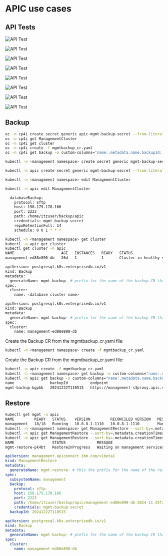 # APIC use cases

## API Tests

![API Test](../images/api_atm-test0.png "API Test")

![API Test](../images/api_atm-test01.png "API Test")

![API Test](../images/api_atm-test02.png "API Test")

![API Test](../images/api_atm-test1.png "API Test")

![API Test](../images/api_atm-test2.png "API Test")

![API Test](../images/api_atm-test3.png "API Test")

![API Test](../images/api_atm-test4.png "API Test")

![API Test](../images/api_atm-test5.png "API Test")

## Backup

``` bash
oc -n cp4i create secret generic apic-mgmt-backup-secret --from-literal=username='foo' --from-literal=password='123'
oc -n cp4i get ManagementCluster
oc -n cp4i get cluster
oc -n cp4i create -f mgmtbackup_cr.yaml
oc -n cp4i get backup -o custom-columns="name:.metadata.name,backupId:.status.backupId,endpoint:.status.endpointURL,path:.status.destinationPath,servername:.status.serverName,status:.status.phase"
```

``` bash
kubectl -n <management namespace> create secret generic mgmt-backup-secret --from-literal=username='<username>' --from-file=ssh-privatekey='<privatekeyfile>' [--from-literal=password='<privatekey_passphrase>']
```

``` bash
kubectl -n apic create secret generic mgmt-backup-secret --from-literal=username='itzuser' --from-file=ssh-privatekey='backup.pem'
```

``` bash
kubectl -n <management namespace> edit ManagementCluster
```

``` bash
kubectl -n apic edit ManagementCluster
```

``` bash
  databaseBackup:
    protocol: sftp
    host: 158.175.178.166
    port: 2223
    path: /home/itzuser/backup/apic
    credentials: mgmt-backup-secret
    repoRetentionFull: 14
    schedule: 0 0 1 * * *
```

``` bash
kubectl -n <management namespace> get cluster
kubectl -n apic get cluster
kubectl get cluster -n apic
NAME                     AGE   INSTANCES   READY   STATUS                     PRIMARY
management-ed88e890-db   26d   1           1       Cluster in healthy state   management-ed88e890-db-1
```

``` bash
apiVersion: postgresql.k8s.enterprisedb.io/v1
kind: Backup
metadata:
  generateName: mgmt-backup- # prefix for the name of the backup CR that is generated.
spec:
  cluster:
    name: <database cluster name>
````

``` bash
apiVersion: postgresql.k8s.enterprisedb.io/v1
kind: Backup
metadata:
  generateName: mgmt-backup- # prefix for the name of the backup CR that is generated.
spec:
  cluster:
    name: management-ed88e890-db
```

Create the Backup CR from the mgmtbackup_cr.yaml file:

``` bash
kubectl -n <management namespace> create -f mgmtbackup_cr.yaml
```

Create the Backup CR from the mgmtbackup_cr.yaml file:

``` bash
kubectl -n apic create -f mgmtbackup_cr.yaml
kubectl -n <management namespace> get backup -o custom-columns="name:.metadata.name,backupId:.status.backupId,endpoint:.status.endpointURL,path:.status.destinationPath,servername:.status.serverName,status:.status.phase"
kubectl -n apic get backup -o custom-columns="name:.metadata.name,backupId:.status.backupId,endpoint:.status.endpointURL,path:.status.destinationPath,servername:.status.serverName,status:.status.phase"
name                backupId          endpoint                                   path               servername                                  status
mgmt-backup-bgpbb   20241222T110515   https://management-s3proxy.apic.svc:8765   s3://edb-backups   management-ed88e890-db-2024-11-25T221339Z   completed
```

## Restore

``` bash
kubectl get mgmt -n apic
NAME         READY   STATUS    VERSION         RECONCILED VERSION   MESSAGE               AGE
management   18/18   Running   10.0.8.1-1110   10.0.8.1-1110        Management is ready   87m
kubectl -n <management namespace> get ManagementRestore --sort-by=.metadata.creationTimestamp
kubectl -n apic get ManagementRestore --sort-by=.metadata.creationTimestamp
kubectl -n apic get ManagementRestore --sort-by=.metadata.creationTimestamp
NAME                 STATUS              MESSAGE                                     BACKUP   CLUSTER      PITR   AGE
mgmt-restore-pk4bt   RestoreInProgress   Waiting on management services to disable            management          59s
```

``` yaml
apiVersion: management.apiconnect.ibm.com/v1beta1
kind: ManagementRestore
metadata:
  generateName: mgmt-restore- # this the prefix for the name of the restore CR that is created
spec:
  subsystemName: management
  backup:
    protocol: sftp
    host: 158.175.178.166
    port: 2223
    path: /home/itzuser/backup/apic/management-ed88e890-db-2024-11-25T221339Z
    credentials: mgmt-backup-secret
  backupId: 20241222T110515
```

``` yaml
apiVersion: postgresql.k8s.enterprisedb.io/v1
kind: Backup
metadata:
  generateName: mgmt-backup- # prefix for the name of the backup CR that is generated.
spec:
  cluster:
    name: management-ed88e890-db
```

